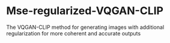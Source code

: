 # Mse-regularized-VQGAN-CLIP
The VQGAN-CLIP method for generating images with additional regularization for more coherent and accurate outputs
